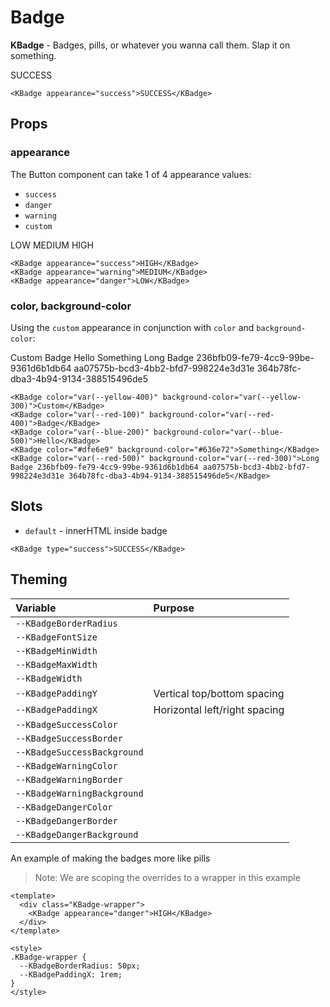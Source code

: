 # Badge

**KBadge** - Badges, pills, or whatever you wanna call them. Slap it on
something.

<KBadge appearance="success">SUCCESS</KBadge>

```vue
<KBadge appearance="success">SUCCESS</KBadge>
```

## Props

### appearance

The Button component can take 1 of 4 appearance values:

- `success`
- `danger`
- `warning`
- `custom`

<KBadge appearance="success">LOW</KBadge>
<KBadge appearance="warning">MEDIUM</KBadge>
<KBadge appearance="danger">HIGH</KBadge>

```vue
<KBadge appearance="success">HIGH</KBadge>
<KBadge appearance="warning">MEDIUM</KBadge>
<KBadge appearance="danger">LOW</KBadge>
```

### color, background-color

Using the `custom` appearance in conjunction with `color` and `background-color`:

<KBadge color="var(--yellow-400)" background-color="var(--yellow-300)">Custom</KBadge>
<KBadge color="var(--red-100)" background-color="var(--red-400)">Badge</KBadge>
<KBadge color="var(--blue-200)" background-color="var(--blue-500)">Hello</KBadge>
<KBadge color="#dfe6e9" background-color="#636e72">Something</KBadge>
<KBadge color="var(--red-500)" background-color="var(--red-300)">Long Badge 236bfb09-fe79-4cc9-99be-9361d6b1db64 aa07575b-bcd3-4bb2-bfd7-998224e3d31e 364b78fc-dba3-4b94-9134-388515496de5</KBadge>

```vue
<KBadge color="var(--yellow-400)" background-color="var(--yellow-300)">Custom</KBadge>
<KBadge color="var(--red-100)" background-color="var(--red-400)">Badge</KBadge>
<KBadge color="var(--blue-200)" background-color="var(--blue-500)">Hello</KBadge>
<KBadge color="#dfe6e9" background-color="#636e72">Something</KBadge>
<KBadge color="var(--red-500)" background-color="var(--red-300)">Long Badge 236bfb09-fe79-4cc9-99be-9361d6b1db64 aa07575b-bcd3-4bb2-bfd7-998224e3d31e 364b78fc-dba3-4b94-9134-388515496de5</KBadge>
```

## Slots

- `default` - innerHTML inside badge

```vue
<KBadge type="success">SUCCESS</KBadge>
```

## Theming

| Variable                    | Purpose                       |
| :---------------------      | :---------------------------- |
| `--KBadgeBorderRadius`      |                               |
| `--KBadgeFontSize`          |                               |
| `--KBadgeMinWidth`          |                               |
| `--KBadgeMaxWidth`          |                               |
| `--KBadgeWidth`             |                               |
| `--KBadgePaddingY`          | Vertical top/bottom spacing   |
| `--KBadgePaddingX`          | Horizontal left/right spacing |
| `--KBadgeSuccessColor`      |                               |
| `--KBadgeSuccessBorder`     |                               |
| `--KBadgeSuccessBackground` |                               |
| `--KBadgeWarningColor`      |                               |
| `--KBadgeWarningBorder`     |                               |
| `--KBadgeWarningBackground` |                               |
| `--KBadgeDangerColor`       |                               |
| `--KBadgeDangerBorder`      |                               |
| `--KBadgeDangerBackground`  |                               |

An example of making the badges more like pills

> Note: We are scoping the overrides to a wrapper in this example

<template>
  <div class="KBadge-wrapper">
    <KBadge appearance="danger">HIGH</KBadge>
  </div>
</template>

```vue
<template>
  <div class="KBadge-wrapper">
    <KBadge appearance="danger">HIGH</KBadge>
  </div>
</template>

<style>
.KBadge-wrapper {
  --KBadgeBorderRadius: 50px;
  --KBadgePaddingX: 1rem;
}
</style>
```

<style lang="scss">
.KBadge-wrapper {
  --KBadgeBorderRadius: 50px;
  --KBadgePaddingX: 1rem;
}
</style>
